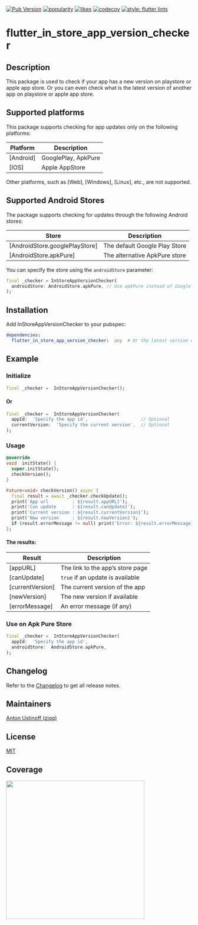 [![Pub Version](https://img.shields.io/pub/v/flutter_in_store_app_version_checker?color=blueviolet)](https://pub.dev/packages/flutter_in_store_app_version_checker)
[![popularity](https://img.shields.io/pub/popularity/flutter_in_store_app_version_checker?logo=dart)](https://pub.dev/packages/flutter_in_store_app_version_checker/score)
[![likes](https://img.shields.io/pub/likes/flutter_in_store_app_version_checker?logo=dart)](https://pub.dev/packages/flutter_in_store_app_version_checker/score)
[![codecov](https://codecov.io/gh/ziqq/flutter_in_store_app_version_checker/graph/badge.svg?token=S5CVNZKDAE)](https://codecov.io/gh/ziqq/flutter_in_store_app_version_checker)
[![style: flutter lints](https://img.shields.io/badge/style-flutter__lints-blue)](https://pub.dev/packages/flutter_lints)



#  flutter_in_store_app_version_checker



##  Description

This package is used to check if your app has a new version on playstore or apple app store. Or you can even check what is the latest version of another app on playstore or apple app store.



 ## Supported platforms

 This package supports checking for app updates only on the following platforms:

 |   Platform   |              Description              |
 |--------------|---------------------------------------|
 | [Android]    | GooglePlay, ApkPure                   |
 | [IOS]        | Apple AppStore                        |

 Other platforms, such as [Web], [Windows], [Linux], etc., are not supported.



## Supported Android Stores

The package supports checking for updates through the following Android stores:

 |             Store              |          Description          |
 |--------------------------------|-------------------------------|
 | [AndroidStore.googlePlayStore] | The default Google Play Store |
 | [AndroidStore.apkPure]         | The alternative ApkPure store |


You can specify the store using the `androidStore` parameter:

```dart
final _checker = InStoreAppVersionChecker(
  androidStore: AndroidStore.apkPure, // Use apkPure instead of Google Play
);
```



##  Installation

Add InStoreAppVersionChecker to your pubspec:

```yaml
dependencies:
  flutter_in_store_app_version_checker:  any  # Or the latest version on Pub
```



##  Example


###  Initialize

```dart
final _checker =  InStoreAppVersionChecker();
```

####  Or

```dart
final _checker =  InStoreAppVersionChecker(
  appId:  'Specify the app id',                    // Optional
  currentVersion:  'Specify the current version',  // Optional
);

```


###  Usage

```dart
@override
void  initState() {
  super.initState();
  checkVersion();
}

Future<void> checkVersion() async {
  final result = await _checker.checkUpdate();
  print('App url         : ${result.appURL}');
  print('Can update      : ${result.canUpdate}');
  print('Current version : ${result.currentVersion}');
  print('New version     : ${result.newVersion}');
  if (result.errorMessage != null) print('Error: ${result.errorMessage}');
};
```

#### The results:

 |             Result             |            Description            |
 |--------------------------------|-----------------------------------|
 | [appURL]                       | The link to the app’s store page  |
 | [canUpdate]                    | `true` if an update is available  |
 | [currentVersion]               | The current version of the app    |
 | [newVersion]                   | The new version if available      |
 | [errorMessage]                 | An error message (if any)         |



###  Use on Apk Pure Store

```dart
final _checker =  InStoreAppVersionChecker(
  appId:  'Specify the app id',
  androidStore:  AndroidStore.apkPure,
);

```



## Changelog

Refer to the [Changelog](https://github.com/ziqq/flutter_in_store_app_version_checker/blob/main/CHANGELOG.md) to get all release notes.



## Maintainers

[Anton Ustinoff (ziqq)](https://github.com/ziqq)



## License

[MIT](https://github.com/ziqq/flutter_in_store_app_version_checker/blob/main/LICENSE)



##  Coverage

<img  src="https://codecov.io/gh/ziqq/flutter_in_store_app_version_checker/graphs/sunburst.svg?token=S5CVNZKDAE"  width="375">